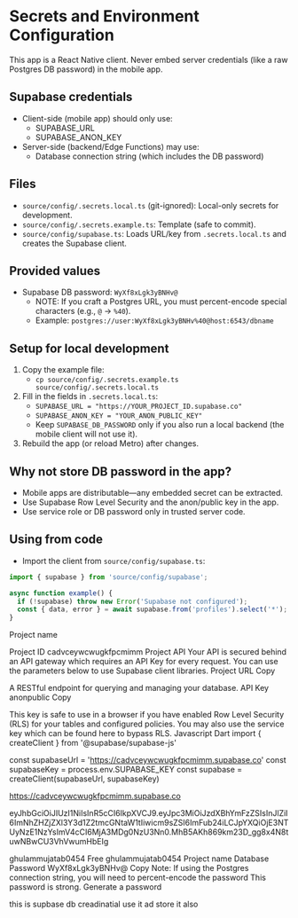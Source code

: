 # Secrets and Environment Configuration

This app is a React Native client. Never embed server credentials (like a raw Postgres DB password) in the mobile app.

## Supabase credentials
- Client-side (mobile app) should only use:
  - SUPABASE_URL
  - SUPABASE_ANON_KEY
- Server-side (backend/Edge Functions) may use:
  - Database connection string (which includes the DB password)

## Files
- `source/config/.secrets.local.ts` (git-ignored): Local-only secrets for development.
- `source/config/.secrets.example.ts`: Template (safe to commit).
- `source/config/supabase.ts`: Loads URL/key from `.secrets.local.ts` and creates the Supabase client.

## Provided values
- Supabase DB password: `WyXf8xLgk3yBNHv@`
  - NOTE: If you craft a Postgres URL, you must percent-encode special characters (e.g., `@` → `%40`).
  - Example: `postgres://user:WyXf8xLgk3yBNHv%40@host:6543/dbname`

## Setup for local development
1. Copy the example file:
   - `cp source/config/.secrets.example.ts source/config/.secrets.local.ts`
2. Fill in the fields in `.secrets.local.ts`:
   - `SUPABASE_URL = "https://YOUR_PROJECT_ID.supabase.co"`
   - `SUPABASE_ANON_KEY = "YOUR_ANON_PUBLIC_KEY"`
   - Keep `SUPABASE_DB_PASSWORD` only if you also run a local backend (the mobile client will not use it).
3. Rebuild the app (or reload Metro) after changes.

## Why not store DB password in the app?
- Mobile apps are distributable—any embedded secret can be extracted.
- Use Supabase Row Level Security and the anon/public key in the app.
- Use service role or DB password only in trusted server code.

## Using from code
- Import the client from `source/config/supabase.ts`:
```ts
import { supabase } from 'source/config/supabase';

async function example() {
  if (!supabase) throw new Error('Supabase not configured');
  const { data, error } = await supabase.from('profiles').select('*');
}
```



Project name

Project ID
cadvceywcwugkfpcmimm
Project API
Your API is secured behind an API gateway which requires an API Key for every request.
You can use the parameters below to use Supabase client libraries.
Project URL
Copy

A RESTful endpoint for querying and managing your database.
API Key
anonpublic
Copy

This key is safe to use in a browser if you have enabled Row Level Security (RLS) for your tables and configured policies. You may also use the service key which can be found here to bypass RLS.
Javascript
Dart
import { createClient } from '@supabase/supabase-js'


const supabaseUrl = 'https://cadvceywcwugkfpcmimm.supabase.co'
const supabaseKey = process.env.SUPABASE_KEY
const supabase = createClient(supabaseUrl, supabaseKey)


https://cadvceywcwugkfpcmimm.supabase.co


eyJhbGciOiJIUzI1NiIsInR5cCI6IkpXVCJ9.eyJpc3MiOiJzdXBhYmFzZSIsInJlZiI6ImNhZHZjZXl3Y3d1Z2tmcGNtaW1tIiwicm9sZSI6ImFub24iLCJpYXQiOjE3NTUyNzE1NzYsImV4cCI6MjA3MDg0NzU3Nn0.MhB5AKh869km23D_gg8x4N8tuwNBwCU3VhVwumHbEIg


ghulammujatab0454
Free
ghulammujatab0454
Project name
Database Password  WyXf8xLgk3yBNHv@
Copy
Note: If using the Postgres connection string, you will need to percent-encode the password
This password is strong. Generate a password

this is supbase db creadinatial use it ad store it also 


